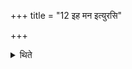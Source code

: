 +++
title = "12 इह मन इत्युरसि"

+++

<details><summary>थिते</summary>

12. With iha manaḥ.. he pours the remaining (sand) on his chest.  
</details>
